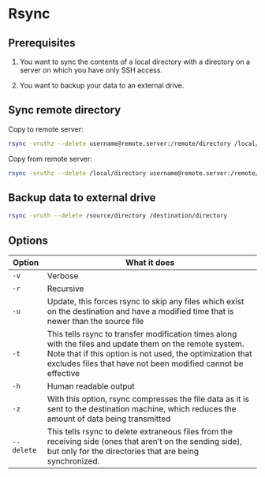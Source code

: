 # Rsync

## Prerequisites

1. You want to sync the contents of a local directory with a directory on a server on which you have only SSH access.

2. You want to backup your data to an external drive.

## Sync remote directory

Copy to remote server:

```bash
rsync -vruthz --delete username@remote.server:/remote/directory /local/directory
```

Copy from remote server:

```bash
rsync -vruthz --delete /local/directory username@remote.server:/remote/directory
```

## Backup data to external drive

```bash
rsync -vruth --delete /source/directory /destination/directory
```

## Options

|Option|What it does|
|---|---|
|```-v```|Verbose|
|```-r```|Recursive|
|```-u```|Update, this forces rsync to skip any files which exist on the destination and have a modified  time  that is  newer than the source file|
|```-t```|This tells rsync to transfer modification times along with the files and update them on the remote system. Note that if this option is not used, the optimization that excludes files that have not been modified cannot be effective|
|```-h```|Human readable output|
|```-z```|With  this  option, rsync compresses the file data as it is sent to the destination machine, which reduces the amount of data being transmitted|
|```--delete```|This tells rsync to delete extraneous files from the receiving  side  (ones  that  aren’t  on  the sending  side),  but  only  for  the directories that are being synchronized.|
